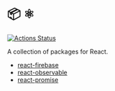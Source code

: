# 📦 ⚛️ ️

[![Actions Status](https://github.com/jameslnewell/react/workflows/main/badge.svg)](https://github.com/jameslnewell/react/actions)

A collection of packages for React.

- [react-firebase](./packages/react-firebase)
- [react-observable](./packages/react-observable)
- [react-promise](./packages/react-promise)
